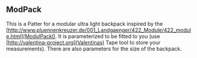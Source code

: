 ## ModPack

This is a Patter for a modular ultra light backpack inspired by the [http://www.pluennenkreuzer.de/001_Landgaenger/422_Module/422_module.html](ModulPackI).
It is parameterized to be fitted to you (use [http://valentina-project.org](Valentinas) Tape tool to store your measurements).
There are also parameters for the size of the backpack.
